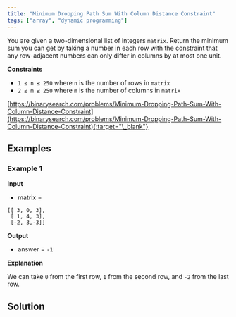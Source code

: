 ```yaml
---
title: "Minimum Dropping Path Sum With Column Distance Constraint"
tags: ["array", "dynamic programming"]
---
```


You are given a two-dimensional list of integers `matrix`. Return the minimum sum you can get by taking a number in each row with the constraint that any row-adjacent numbers can only differ in columns by at most one unit.

**Constraints**

- `1 ≤ n ≤ 250` where `n` is the number of rows in `matrix`
- `2 ≤ m ≤ 250` where `m` is the number of columns in `matrix`

[https://binarysearch.com/problems/Minimum-Dropping-Path-Sum-With-Column-Distance-Constraint](https://binarysearch.com/problems/Minimum-Dropping-Path-Sum-With-Column-Distance-Constraint){:target="\_blank"}

## Examples

### Example 1

**Input**

- matrix =

```
[[ 3, 0, 3],
 [ 1, 4, 3],
 [-2, 3,-3]]
```

**Output**

- answer = `-1`

**Explanation**

We can take `0` from the first row, `1` from the second row, and `-2` from the last row.

## Solution

<script src="https://gist.github.com/yaeba/16da7be5123724fcf6eccc25581cef5a.js?file=Minimum-Dropping-Path-Sum-With-Column-Distance-Constraint.cpp"></script>
